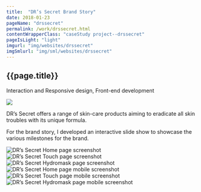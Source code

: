 ```yaml
---
title:  "DR’s Secret Brand Story"
date: 2018-01-23
pageName: "drssecret"
permalink: /work/drssecret.html
contentWrapperClass: "caseStudy project--drssecret"
pageIsLight: "light"
imgurl: "img/websites/drssecret"
imgSmlurl: "img/sml/websites/drssecret"
---
```


<section class="csIntro csIntro--websitesDrssecret">
	<h1>{{page.title}}</h1>
	<div class="csIntro__role">
		<p>Interaction and Responsive design, Front-end development</p>
	</div>
	<img src="{{ site.baseurl }}/img/{{page.pageType}}s/{{page.pageName}}/intro__bg.jpg" class="hidden">
</section>
<section class="csProfile">
<div class="csIntro__standfast">
	<p>DR’s Secret offers a range of skin-care products aiming to eradicate all skin troubles with its unique formula.</p>
	<p>For the brand story, I developed an interactive slide show to showcase the various milestones for the brand.</p>
</div>	
</section>
<section class="csScreenshots">
	<div class="browserWrap browserWrap--desktop">
		<div class="browser browser--desktop">
			<img src="{{ site.baseurl }}/{{page.imgSmlurl}}/screenshot-home.jpg" data-src="{{ site.baseurl }}/{{page.imgurl}}/screenshot-home.jpg" alt="DR’s Secret Home page screenshot" class="lazy">
		</div>
		<div class="browser browser--desktop">
			<img src="{{ site.baseurl }}/{{page.imgSmlurl}}/screenshot-touch.jpg" data-src="{{ site.baseurl }}/{{page.imgurl}}/screenshot-touch.jpg" alt="DR’s Secret  Touch page screenshot" class="lazy">
		</div>
		<div class="browser browser--desktop">
			<img src="{{ site.baseurl }}/{{page.imgSmlurl}}/screenshot-hydro-mask.jpg" data-src="{{ site.baseurl }}/{{page.imgurl}}/screenshot-hydro-mask.jpg" alt="DR’s Secret Hydromask page screenshot" class="lazy">
		</div>
	</div>
	<div class="browserWrap browserWrap--mobile">
		<div class="browser browser--mobile">
			<img src="{{ site.baseurl }}/{{page.imgSmlurl}}/screenshot-home-mobile.jpg" data-src="{{ site.baseurl }}/{{page.imgurl}}/screenshot-home-mobile.jpg" alt="DR’s Secret Home page mobile screenshot" class="lazy">
		</div>
		<div class="browser browser--mobile">
			<img src="{{ site.baseurl }}/{{page.imgSmlurl}}/screenshot-touch-mobile.jpg" data-src="{{ site.baseurl }}/{{page.imgurl}}/screenshot-touch-mobile.jpg" alt="DR’s Secret Touch page mobile screenshot" class="lazy">
		</div>
		<div class="browser browser--mobile">
			<img src="{{ site.baseurl }}/{{page.imgSmlurl}}/screenshot-hydro-mask-mobile.jpg" data-src="{{ site.baseurl }}/{{page.imgurl}}/screenshot-hydro-mask-mobile.jpg" alt="DR’s Secret Hydromask page mobile screenshot" class="lazy">
		</div>
	</div>
</section>